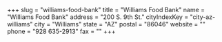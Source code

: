 +++
slug = "williams-food-bank"
title = "Williams Food Bank"
name = "Williams Food Bank"
address = "200 S. 9th St."
cityIndexKey = "city-az-williams"
city = "Williams"
state = "AZ"
postal = "86046"
website = ""
phone = "928 635-2913"
fax = ""
+++
